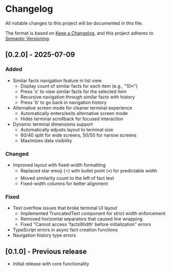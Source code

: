 # Changelog

All notable changes to this project will be documented in this file.

The format is based on [Keep a Changelog](https://keepachangelog.com/en/1.0.0/),
and this project adheres to [Semantic Versioning](https://semver.org/spec/v2.0.0.html).

## [0.2.0] - 2025-07-09

### Added
- Similar facts navigation feature in list view
  - Display count of similar facts for each item (e.g., "10≈")
  - Press 's' to view similar facts for the selected item
  - Recursive navigation through similar facts with history
  - Press 'b' to go back in navigation history
- Alternative screen mode for cleaner terminal experience
  - Automatically enters/exits alternative screen mode
  - Hides terminal scrollback for focused interaction
- Dynamic terminal dimensions support
  - Automatically adjusts layout to terminal size
  - 60/40 split for wide screens, 50/50 for narrow screens
  - Maximizes data visibility

### Changed
- Improved layout with fixed-width formatting
  - Replaced star emoji (⭐) with bullet point (•) for predictable width
  - Moved similarity count to the left of fact text
  - Fixed-width columns for better alignment

### Fixed
- Text overflow issues that broke terminal UI layout
  - Implemented TruncatedText component for strict width enforcement
  - Removed horizontal separators that caused line wrapping
  - Fixed "Cannot access 'factsWidth' before initialization" errors
- TypeScript errors in async fact creation functions
- Navigation history type errors

## [0.1.0] - Previous release
- Initial release with core functionality